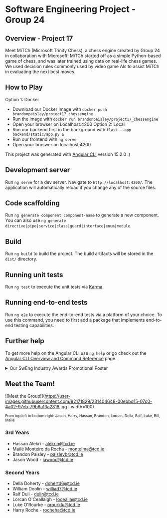 # Software Engineering Project - Group 24
## Overview - Project 17
Meet MiTCh (Microsoft Trinity Chess), a chess engine created by Group 24 in collaboration with Microsoft! MiTCh started off as a simple Python-based game of chess, and was later trained using data on real-life chess games. We used decision rules commonly used by video game AIs to assist MiTCh in evaluating the next best moves. 

## How to Play
Option 1: Docker
* Download our Docker Image with ```docker push brandonpaisley/project17_chessengine```
* Run the image with `docker run brandonpaisley/project17_chessengine`
* Open your browser on Localhost:4200
Option 2: Local
* Run our backend first in the background with `flask --app backend/static/app.py &`
* Run our frontend with `ng serve`
* Open your broswer on localhost:4200

This project was generated with [Angular CLI](https://github.com/angular/angular-cli) version 15.2.0 :)

## Development server
Run `ng serve` for a dev server. Navigate to `http://localhost:4200/`. The application will automatically reload if you change any of the source files.

## Code scaffolding
Run `ng generate component component-name` to generate a new component. You can also use `ng generate directive|pipe|service|class|guard|interface|enum|module`.

## Build
Run `ng build` to build the project. The build artifacts will be stored in the `dist/` directory.

## Running unit tests
Run `ng test` to execute the unit tests via [Karma](https://karma-runner.github.io).

## Running end-to-end tests
Run `ng e2e` to execute the end-to-end tests via a platform of your choice. To use this command, you need to first add a package that implements end-to-end testing capabilities.

## Further help
To get more help on the Angular CLI use `ng help` or go check out the [Angular CLI Overview and Command Reference](https://angular.io/cli) page.



<details>
<summary>Our SwEng Industry Awards Promotional Poster </summary>

![SwEng Industry Awards Poster](https://user-images.githubusercontent.com/82171829/231405461-97c42f79-ec07-4053-b111-bfe3ab4f40f1.png)

</details>

## Meet the Team!
![Meet the Group!](https://user-images.githubusercontent.com/82171829/231404648-00ebbd15-07c0-4a02-97eb-79b6a13a2818.jpg | width=100)

<sub>From top left to bottom right: Jason, Harry, Hassan, Brandon, Lorcan, Della, Ralf, Luke, Bill, Maïlé </sub>

### 3rd Years
* Hassan Alekri - alekrih@tcd.ie
* Maïlé Monteiro da Rocha - monteima@tcd.ie
* Brandon Paisley - paisleyb@tcd.ie
* Jason Wood - jawood@tcd.ie
### Second Years
* Della Doherty - dohertd6@tcd.ie
* William Doolin - williad7@tcd.ie
* Ralf Duli - dulir@tcd.ie
* Lorcan O'Ceallaigh - locealla@tcd.ie
* Luke O'Rourke - orourklu@tcd.ie
* Harry Roche - rocheha@tcd.ie

